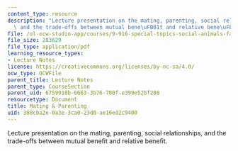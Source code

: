 ```yaml
---
content_type: resource
description: "Lecture presentation on the mating, parenting, social relationships,\
  \ and the trade-offs between mutual bene\uFB01t and relative bene\uFB01t."
file: /ol-ocw-studio-app/courses/9-916-special-topics-social-animals-fall-2009/308cba2e0a3e3ca023d0ae16ed2c9400_MIT9_916F09_lec10.pdf
file_size: 283629
file_type: application/pdf
learning_resource_types:
- Lecture Notes
license: https://creativecommons.org/licenses/by-nc-sa/4.0/
ocw_type: OCWFile
parent_title: Lecture Notes
parent_type: CourseSection
parent_uid: 6759918b-6663-3b76-700f-e399e52bf208
resourcetype: Document
title: Mating & Parenting
uid: 308cba2e-0a3e-3ca0-23d0-ae16ed2c9400
---
```

Lecture presentation on the mating, parenting, social relationships, and the trade-offs between mutual beneﬁt and relative beneﬁt.